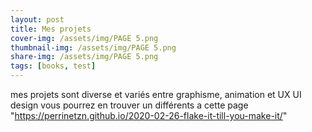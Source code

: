 ```yaml
---
layout: post
title: Mes projets 
cover-img: /assets/img/PAGE 5.png
thumbnail-img: /assets/img/PAGE 5.png
share-img: /assets/img/PAGE 5.png
tags: [books, test]
---
```


mes projets sont diverse et variés entre graphisme, animation et UX UI design 
vous pourrez en trouver un différents a cette page "https://perrinetzn.github.io/2020-02-26-flake-it-till-you-make-it/"

